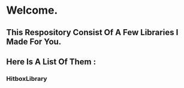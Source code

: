 # Welcome.
## This Respository Consist Of A Few Libraries I Made For You.
## Here Is A List Of Them :
### HitboxLibrary
